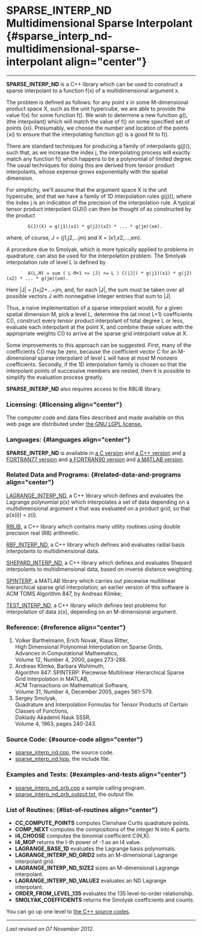 SPARSE\_INTERP\_ND\
Multidimensional Sparse Interpolant {#sparse_interp_nd-multidimensional-sparse-interpolant align="center"}
===================================

------------------------------------------------------------------------

**SPARSE\_INTERP\_ND** is a C++ library which can be used to construct a
sparse interpolant to a function f(x) of a multidimensional argument x.

The problem is defined as follows: for any point x in some M-dimensional
product space X, such as the unit hypercube, we are able to provide the
value f(x) for some function f(). We wish to determine a new function
g(), (the interpolant) which will match the value of f() on some
specified set of points {xi}. Presumably, we choose the number and
location of the points {xi} to ensure that the interpolating function
g() is a good fit to f().

There are standard techniques for producing a family of interpolants
g(j)(), such that, as we increase the index j, the interpolating process
will exactly match any function f() which happens to be a polynomial of
limited degree. The usual techniques for doing this are derived from
tensor product interpolants, whose expense grows exponentially with the
spatial dimension.

For simplicity, we'll assume that the argument space X is the unit
hypercube, and that we have a family of 1D interpolation rules g(j)(),
where the index j is an indication of the precision of the interpolation
rule. A typical tensor product interpolant G(J)() can then be thought of
as constructed by the product

            G(J)(X) = g(j1)(x1) * g(j2)(x2) * ... * g(jm)(xm).
          

where, of course, J = (j1,j2,...jm) and X = (x1,x2,...,xm).

A procedure due to Smolyak, which is more typically applied to problems
in quadrature, can also be used for the interpolation problem. The
Smolyak interpolation rule of level L is defined by

            A(L,M) = sum ( L-M+1 <= |J| <= L ) C(|J|) * g(j1)(x1) * g(j2)(x2) * ... * g(jm)(xm).
          

Here |J| = j1+j2+...+jm, and, for each |J|, the sum must be taken over
all possible vectors J with nonnegative integer entries that sum to |J|.

Thus, a naive implementation of a sparse interpolant would, for a given
spatial dimension M, pick a level L, determine the (at most L+1)
coefficients C(), construct every tensor product interpolant of total
degree L or less, evaluate each interpolant at the point X, and combine
these values with the appropriate weights C() to arrive at the sparse
grid interpolant value at X.

Some improvements to this approach can be suggested. First, many of the
coefficients C() may be zero, because the coefficient vector C for an
M-dimensional sparse interpolant of level L will have at most M nonzero
coefficients. Secondly, if the 1D interpolation family is chosen so that
the interpolant points of successive members are nested, then it is
possible to simplify the evaluation process greatly.

**SPARSE\_INTERP\_ND** also requires access to the R8LIB library.

### Licensing: {#licensing align="center"}

The computer code and data files described and made available on this
web page are distributed under [the GNU LGPL
license.](../../txt/gnu_lgpl.txt)

### Languages: {#languages align="center"}

**SPARSE\_INTERP\_ND** is available in [a C
version](../../c_src/sparse_interp_nd/sparse_interp_nd.html) and [a C++
version](../../cpp_src/sparse_interp_nd/sparse_interp_nd.html) and [a
FORTRAN77 version](../../f77_src/sparse_interp_nd/sparse_interp_nd.html)
and [a FORTRAN90
version](../../f_src/sparse_interp_nd/sparse_interp_nd.html) and [a
MATLAB version](../../m_src/sparse_interp_nd/sparse_interp_nd.html).

### Related Data and Programs: {#related-data-and-programs align="center"}

[LAGRANGE\_INTERP\_ND](../../cpp_src/lagrange_interp_nd/lagrange_interp_nd.html),
a C++ library which defines and evaluates the Lagrange polynomial p(x)
which interpolates a set of data depending on a multidimensional
argument x that was evaluated on a product grid, so that p(x(i)) = z(i).

[R8LIB](../../cpp_src/r8lib/r8lib.html), a C++ library which contains
many utility routines using double precision real (R8) arithmetic.

[RBF\_INTERP\_ND](../../cpp_src/rbf_interp_nd/rbf_interp_nd.html), a C++
library which defines and evaluates radial basis interpolants to
multidimensional data.

[SHEPARD\_INTERP\_ND](../../cpp_src/shepard_interp_nd/shepard_interp_nd.html),
a C++ library which defines and evaluates Shepard interpolants to
multidimensional data, based on inverse distance weighting.

[SPINTERP](../../m_src/spinterp/spinterp.html), a MATLAB library which
carries out piecewise multilinear hierarchical sparse grid
interpolation; an earlier version of this software is ACM TOMS Algorithm
847, by Andreas Klimke;

[TEST\_INTERP\_ND](../../cpp_src/test_interp_nd/test_interp_nd.html), a
C++ library which defines test problems for interpolation of data z(x),
depending on an M-dimensional argument.

### Reference: {#reference align="center"}

1.  Volker Barthelmann, Erich Novak, Klaus Ritter,\
    High Dimensional Polynomial Interpolation on Sparse Grids,\
    Advances in Computational Mathematics,\
    Volume 12, Number 4, 2000, pages 273-288.
2.  Andreas Klimke, Barbara Wohlmuth,\
    Algorithm 847: SPINTERP: Piecewise Multilinear Hierarchical Sparse
    Grid Interpolation in MATLAB,\
    ACM Transactions on Mathematical Software,\
    Volume 31, Number 4, December 2005, pages 561-579.
3.  Sergey Smolyak,\
    Quadrature and Interpolation Formulas for Tensor Products of Certain
    Classes of Functions,\
    Doklady Akademii Nauk SSSR,\
    Volume 4, 1963, pages 240-243.

### Source Code: {#source-code align="center"}

-   [sparse\_interp\_nd.cpp](sparse_interp_nd.cpp), the source code.
-   [sparse\_interp\_nd.hpp](sparse_interp_nd.hpp), the include file.

### Examples and Tests: {#examples-and-tests align="center"}

-   [sparse\_interp\_nd\_prb.cpp](sparse_interp_nd_prb.cpp) a sample
    calling program.
-   [sparse\_interp\_nd\_prb\_output.txt](sparse_interp_nd_prb_output.txt),
    the output file.

### List of Routines: {#list-of-routines align="center"}

-   **CC\_COMPUTE\_POINTS** computes Clenshaw Curtis quadrature points.
-   **COMP\_NEXT** computes the compositions of the integer N into K
    parts.
-   **I4\_CHOOSE** computes the binomial coefficient C(N,K).
-   **I4\_MOP** returns the I-th power of -1 as an I4 value.
-   **LAGRANGE\_BASE\_1D** evaluates the Lagrange basis polynomials.
-   **LAGRANGE\_INTERP\_ND\_GRID2** sets an M-dimensional Lagrange
    interpolant grid.
-   **LAGRANGE\_INTERP\_ND\_SIZE2** sizes an M-dimensional Lagrange
    interpolant.
-   **LAGRANGE\_INTERP\_ND\_VALUE2** evaluates an ND Lagrange
    interpolant.
-   **ORDER\_FROM\_LEVEL\_135** evaluates the 135 level-to-order
    relationship.
-   **SMOLYAK\_COEFFICIENTS** returns the Smolyak coefficients and
    counts.

You can go up one level to [the C++ source codes](../cpp_src.html).

------------------------------------------------------------------------

*Last revised on 07 November 2012.*
